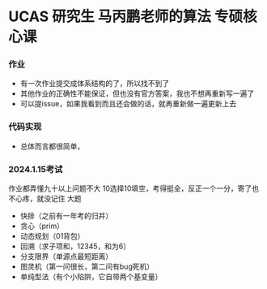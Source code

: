 # UCAS 研究生 马丙鹏老师的算法 专硕核心课
### 作业
- 有一次作业提交成体系结构的了，所以找不到了
- 其他作业的正确性不能保证，但也没有官方答案，我也不想再重新写一遍了
- 可以提issue，如果我看到而且还会做的话，就再重新做一遍更新上去
### 代码实现
- 总体而言都很简单，
### 2024.1.15考试
作业都弄懂九十以上问题不大
10选择10填空，考得挺全，反正一个一分，寄了也不心疼，就没记住
大题
- 快排（之前有一年考的归并）
- 贪心（prim）
- 动态规划（01背包）
- 回溯（求子项和，12345，和为6）
- 分支限界（单源点最短距离）
- 图灵机（第一问很长，第二问有bug死机）
- 单纯型法（有个小陷阱，它自带两个基变量）
